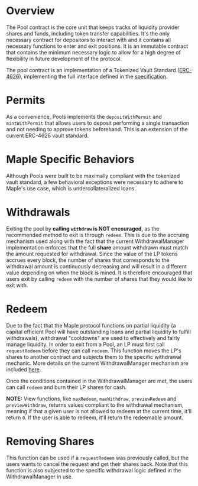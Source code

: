 # Overview

The Pool contract is the core unit that keeps tracks of liquidity provider shares and funds, including token transfer capabilities. It's the only necessary contract for depositors to interact with and it contains all necessary functions to enter and exit positions. It is an immutable contract that contains the minimum necessary logic to allow for a high degree of flexibility in future development of the protocol.

The pool contract is an implementation of a Tokenized Vault Standard ([ERC-4626](https://erc4626.info/)), implementing the full interface defined in the [specification](https://eips.ethereum.org/EIPS/eip-4626).

# Permits

As a convenience, Pools implements the `depositWithPermit` and `mintWithPermit` that allows users to deposit performing a single transaction and not needing to approve tokens beforehand. This is an extension of the current ERC-4626 vault standard.

# Maple Specific Behaviors

Although Pools were built to be maximally compliant with the tokenized vault standard, a few behavioral exceptions were necessary to adhere to Maple's use case, which is undercollateralized loans.

# Withdrawals

Exiting the pool by **calling `withdraw` is NOT encouraged**, as the recommended method to exit is through `redeem`. This is due to the accruing mechanism used along with the fact that the current WithdrawalManager implementation enforces that the full **share** amount withdrawn must match the amount requested for withdrawal. Since the value of the LP tokens accrues every block, the number of shares that corresponds to the withdrawal amount is continuously decreasing and will result in a different value depending on when the block is mined. It is therefore encouraged that users exit by calling `redeem` with the number of shares that they would like to exit with.

# Redeem

Due to the fact that the Maple protocol functions on partial liquidity (a capital efficient Pool will have outstanding loans and partial liquidity to fulfill withdrawals), withdrawal "cooldowns" are used to effectively and fairly manage liquidity. In order to exit from a Pool, an LP must first call `requestRedeem` before they can call `redeem`. This function moves the LP's shares to another contract and subjects them to the specific withdrawal mechanic. More details on the current WithdrawalManager mechanism are included [here](./withdrawal-manager.md).

Once the conditions contained in the WithdrawalManager are met, the users can call `redeem` and burn their LP shares for cash.

**NOTE:** View functions, like `maxRedeem`, `maxWithdraw`, `previewRedeem` and `previewWithdraw`, returns values compliant to the withdrawal mechanism, meaning if that a given user is not allowed to redeem at the current time, it'll return `0`. If the user is able to redeem, it'll return the redeemable amount.

# Removing Shares

This function can be used if a `requestRedeem` was previously called, but the users wants to cancel the request and get their shares back. Note that this function is also subjected to the specific withdrawal logic defined in the WithdrawalManager in use.
